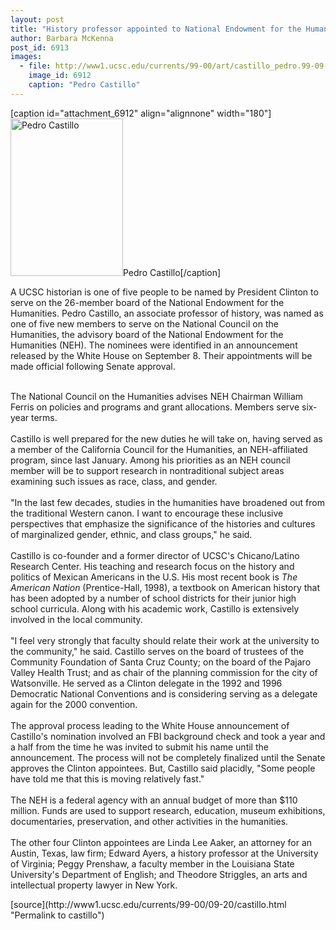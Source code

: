 ```yaml
---
layout: post
title: "History professor appointed to National Endowment for the Humanities"
author: Barbara McKenna
post_id: 6913
images:
  - file: http://www1.ucsc.edu/currents/99-00/art/castillo_pedro.99-09-20.jpg
    image_id: 6912
    caption: "Pedro Castillo"
---
```


[caption id="attachment_6912" align="alignnone" width="180"]<a href="http://localhost/mysite/wp-content/uploads/1999/09/castillo_pedro.99-09-20.jpg"><img class="size-full wp-image-6912" src="http://localhost/mysite/wp-content/uploads/1999/09/castillo_pedro.99-09-20.jpg" alt="Pedro Castillo" width="180" height="252" /></a>Pedro Castillo[/caption]
<p>
  A UCSC historian is one of five people to be named by President Clinton to serve on the 26-member board of the National Endowment for the Humanities. Pedro Castillo, an associate professor of history, was named as one of five new members to serve on the National Council on the Humanities, the advisory board of the National Endowment for the Humanities (NEH). The nominees were identified in an announcement released by the White House on September 8. Their appointments will be made official following Senate approval.
</p><br>
The National Council on the Humanities advises NEH Chairman William Ferris on policies and programs and grant allocations. Members serve six-year terms.<br>
<br>
Castillo is well prepared for the new duties he will take on, having served as a member of the California Council for the Humanities, an NEH-affiliated program, since last January. Among his priorities as an NEH council member will be to support research in nontraditional subject areas examining such issues as race, class, and gender.<br>
<br>
"In the last few decades, studies in the humanities have broadened out from the traditional Western canon. I want to encourage these inclusive perspectives that emphasize the significance of the histories and cultures of marginalized gender, ethnic, and class groups," he said.<br>
<br>
Castillo is co-founder and a former director of UCSC's Chicano/Latino Research Center. His teaching and research focus on the history and politics of Mexican Americans in the U.S. His most recent book is <i>The American Nation</i> (Prentice-Hall, 1998), a textbook on American history that has been adopted by a number of school districts for their junior high school curricula. Along with his academic work, Castillo is extensively involved in the local community.<br>
<br>
"I feel very strongly that faculty should relate their work at the university to the community," he said. Castillo serves on the board of trustees of the Community Foundation of Santa Cruz County; on the board of the Pajaro Valley Health Trust; and as chair of the planning commission for the city of Watsonville. He served as a Clinton delegate in the 1992 and 1996 Democratic National Conventions and is considering serving as a delegate again for the 2000 convention.<br>
<br>
The approval process leading to the White House announcement of Castillo's nomination involved an FBI background check and took a year and a half from the time he was invited to submit his name until the announcement. The process will not be completely finalized until the Senate approves the Clinton appointees. But, Castillo said placidly, "Some people have told me that this is moving relatively fast."<br>
<br>
The NEH is a federal agency with an annual budget of more than $110 million. Funds are used to support research, education, museum exhibitions, documentaries, preservation, and other activities in the humanities.<br>
<br>
The other four Clinton appointees are Linda Lee Aaker, an attorney for an Austin, Texas, law firm; Edward Ayers, a history professor at the University of Virginia; Peggy Prenshaw, a faculty member in the Louisiana State University's Department of English; and Theodore Striggles, an arts and intellectual property lawyer in New York.
<p>

</p>
<p>
  </p>
[source](http://www1.ucsc.edu/currents/99-00/09-20/castillo.html "Permalink to castillo")
